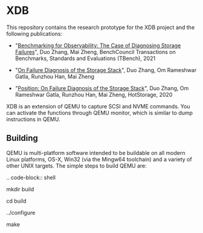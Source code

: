 # XDB
This repository contains the research prototype for the XDB project and the following publications:

- "[Benchmarking for Observability: The Case of Diagnosing Storage Failures](https://www.sciencedirect.com/science/article/pii/S2772485921000065)", Duo Zhang, Mai Zheng, BenchCouncil Transactions on Benchmarks, Standards and Evaluations (TBench), 2021

- "[On Failure Diagnosis of the Storage Stack](https://arxiv.org/abs/2005.02547)", Duo Zhang, Om Rameshwar Gatla, Runzhou Han, Mai Zheng

- "[Position: On Failure Diagnosis of the Storage Stack](https://www.ece.iastate.edu/~mai/docs/papers/2020_HotStorage_PositionPoster.pdf)", Duo Zhang, Om Rameshwar Gatla, Runzhou Han, Mai Zheng, HotStorage, 2020


XDB is an extension of QEMU to capture SCSI and NVME commands. You can activate the functions through QEMU monitor, which is similar to dump instructions in QEMU. 


## Building

QEMU is multi-platform software intended to be buildable on all modern
Linux platforms, OS-X, Win32 (via the Mingw64 toolchain) and a variety
of other UNIX targets. The simple steps to build QEMU are:


.. code-block:: shell

  mkdir build
  
  cd build
  
  ../configure
  
  make



